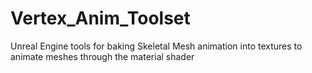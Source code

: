 # Vertex_Anim_Toolset
Unreal Engine tools for baking Skeletal Mesh animation into textures to animate meshes through the material shader
